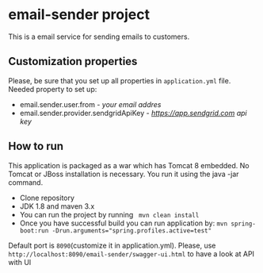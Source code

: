 # email-sender project

This is a email service for sending emails to customers.

## Customization properties
Please, be sure that you set up all properties in ```application.yml``` file.
Needed property to set up:

* email.sender.user.from - _your email addres_
* email.sender.provider.sendgridApiKey - _https://app.sendgrid.com api key_

## How to run

This application is packaged as a war which has Tomcat 8 embedded.
 No Tomcat or JBoss installation is necessary. 
 You run it using the java -jar command.
 
 * Clone repository
 * JDK 1.8 and maven 3.x 
 * You can run the project by running ``` mvn clean install```
 * Once you have successful build you can run application by:
 ```mvn spring-boot:run -Drun.arguments="spring.profiles.active=test"```
 
Default port is ```8090```(customize it in application.yml). 
  Please, use ```http://localhost:8090/email-sender/swagger-ui.html``` to have a look at API with UI

